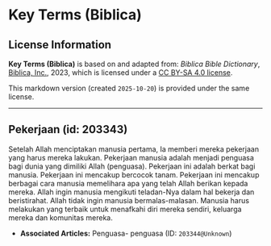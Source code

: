 # Key Terms (Biblica)

## License Information

**Key Terms (Biblica)** is based on and adapted from: _Biblica Bible Dictionary_, [Biblica, Inc.](https://www.biblica.com/), 2023, which is licensed under a [CC BY-SA 4.0 license](https://creativecommons.org/licenses/by-sa/4.0/legalcode.en).

This markdown version (created `2025-10-20`) is provided under the same license.



--------------------------------

## Pekerjaan (id: 203343)

Setelah Allah menciptakan manusia pertama, Ia memberi mereka pekerjaan yang harus mereka lakukan. Pekerjaan manusia adalah menjadi penguasa bagi dunia yang dimiliki Allah (penguasa). Pekerjaan ini adalah berkat bagi manusia. Pekerjaan ini mencakup bercocok tanam. Pekerjaan ini mencakup berbagai cara manusia memelihara apa yang telah Allah berikan kepada mereka. Allah ingin manusia mengikuti teladan\-Nya dalam hal bekerja dan beristirahat. Allah tidak ingin manusia bermalas\-malasan. Manusia harus melakukan yang terbaik untuk menafkahi diri mereka sendiri, keluarga mereka dan komunitas mereka.

* **Associated Articles:** Penguasa- penguasa (ID: `203344@Unknown`)

